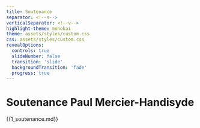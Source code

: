 ```yaml
---
title: Soutenance
separator: <!--s-->
verticalSeparator: <!--v-->
highlight-theme: monokai
theme: assets/styles/custom.css
css: assets/styles/custom.css
revealOptions:
  controls: true
  slideNumber: false
  transition: 'slide'
  backgroundTransition: 'fade'
  progress: true
---
```


# Soutenance Paul Mercier-Handisyde

{{1_soutenance.md}}
